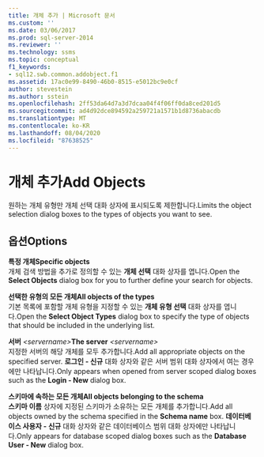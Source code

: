 ```yaml
---
title: 개체 추가 | Microsoft 문서
ms.custom: ''
ms.date: 03/06/2017
ms.prod: sql-server-2014
ms.reviewer: ''
ms.technology: ssms
ms.topic: conceptual
f1_keywords:
- sql12.swb.common.addobject.f1
ms.assetid: 17ac0e99-8490-46b0-8515-e5012bc9e0cf
author: stevestein
ms.author: sstein
ms.openlocfilehash: 2ff53da64d7a3d7dcaa04f4f06ff0da8ced201d5
ms.sourcegitcommit: ad4d92dce894592a259721a1571b1d8736abacdb
ms.translationtype: MT
ms.contentlocale: ko-KR
ms.lasthandoff: 08/04/2020
ms.locfileid: "87638525"
---
```

# <a name="add-objects"></a><span data-ttu-id="10505-102">개체 추가</span><span class="sxs-lookup"><span data-stu-id="10505-102">Add Objects</span></span>
  <span data-ttu-id="10505-103">원하는 개체 유형만 개체 선택 대화 상자에 표시되도록 제한합니다.</span><span class="sxs-lookup"><span data-stu-id="10505-103">Limits the object selection dialog boxes to the types of objects you want to see.</span></span>  
  
## <a name="options"></a><span data-ttu-id="10505-104">옵션</span><span class="sxs-lookup"><span data-stu-id="10505-104">Options</span></span>  
 <span data-ttu-id="10505-105">**특정 개체**</span><span class="sxs-lookup"><span data-stu-id="10505-105">**Specific objects**</span></span>  
 <span data-ttu-id="10505-106">개체 검색 방법을 추가로 정의할 수 있는 **개체 선택** 대화 상자를 엽니다.</span><span class="sxs-lookup"><span data-stu-id="10505-106">Open the **Select Objects** dialog box for you to further define your search for objects.</span></span>  
  
 <span data-ttu-id="10505-107">**선택한 유형의 모든 개체**</span><span class="sxs-lookup"><span data-stu-id="10505-107">**All objects of the types**</span></span>  
 <span data-ttu-id="10505-108">기본 목록에 포함할 개체 유형을 지정할 수 있는 **개체 유형 선택** 대화 상자를 엽니다.</span><span class="sxs-lookup"><span data-stu-id="10505-108">Open the **Select Object Types** dialog box to specify the type of objects that should be included in the underlying list.</span></span>  
  
 <span data-ttu-id="10505-109">**서버**  _\<servername>_</span><span class="sxs-lookup"><span data-stu-id="10505-109">**The server**  _\<servername>_</span></span>  
 <span data-ttu-id="10505-110">지정한 서버의 해당 개체를 모두 추가합니다.</span><span class="sxs-lookup"><span data-stu-id="10505-110">Add all appropriate objects on the specified server.</span></span> <span data-ttu-id="10505-111">**로그인 - 신규** 대화 상자와 같은 서버 범위 대화 상자에서 여는 경우에만 나타납니다.</span><span class="sxs-lookup"><span data-stu-id="10505-111">Only appears when opened from server scoped dialog boxes such as the **Login - New** dialog box.</span></span>  
  
 <span data-ttu-id="10505-112">**스키마에 속하는 모든 개체**</span><span class="sxs-lookup"><span data-stu-id="10505-112">**All objects belonging to the schema**</span></span>  
 <span data-ttu-id="10505-113">**스키마 이름** 상자에 지정된 스키마가 소유하는 모든 개체를 추가합니다.</span><span class="sxs-lookup"><span data-stu-id="10505-113">Add all objects owned by the schema specified in the **Schema name** box.</span></span> <span data-ttu-id="10505-114">**데이터베이스 사용자 - 신규** 대화 상자와 같은 데이터베이스 범위 대화 상자에만 나타납니다.</span><span class="sxs-lookup"><span data-stu-id="10505-114">Only appears for database scoped dialog boxes such as the **Database User - New** dialog box.</span></span>  
  
  
